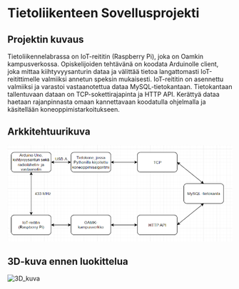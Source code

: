 # Tietoliikenteen Sovellusprojekti

## Projektin kuvaus

Tietoliikennelabrassa on IoT-reititin (Raspberry Pi), joka on Oamkin kampusverkossa. Opiskelijoiden tehtävänä on koodata Arduinolle client, joka mittaa kiihtyvyysanturin dataa ja välittää tietoa langattomasti IoT-reitittimelle valmiiksi annetun speksin mukaisesti. IoT-reititin on asennettu valmiiksi ja varastoi vastaanotettua dataa MySQL-tietokantaan. Tietokantaan tallentuvaan dataan on TCP-sokettirajapinta ja HTTP API. Kerättyä dataa haetaan rajanpinnasta omaan kannettavaan koodatulla ohjelmalla ja käsitellään koneoppimistarkoitukseen.

## Arkkitehtuurikuva
<picture>
 <img alt="Arkkitehtuurikuva" src="https://github.com/Rikupa/tietoliikenteen_projekti/blob/main/arkkitehtuuri2.png">
</picture>

## 3D-kuva ennen luokittelua
<picture>
 <img alt="3D_kuva" src="![image](https://user-images.githubusercontent.com/89783861/203953590-33216a41-b0b3-44a7-b0c8-ffa63a7f8cda.png)">
</picture>
